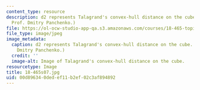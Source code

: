```yaml
---
content_type: resource
description: d2 represents Talagrand's convex-hull distance on the cube. (Image courtesy
  Prof. Dmitry Panchenko.)
file: https://ol-ocw-studio-app-qa.s3.amazonaws.com/courses/18-465-topics-in-statistics-statistical-learning-theory-spring-2007/00d896340dedef11b2ef02c3af894892_18-465s07.jpg
file_type: image/jpeg
image_metadata:
  caption: d2 represents Talagrand's convex-hull distance on the cube. (Image by Prof.
    Dmitry Panchenko.)
  credit: ''
  image-alt: Image of Talagrand's convex-hull distance on the cube.
resourcetype: Image
title: 18-465s07.jpg
uid: 00d89634-0ded-ef11-b2ef-02c3af894892
---
```

